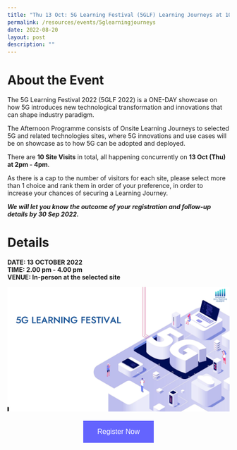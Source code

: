 ```yaml
---
title: "Thu 13 Oct: 5G Learning Festival (5GLF) Learning Journeys at 10 sites"
permalink: /resources/events/5glearningjourneys
date: 2022-08-20
layout: post
description: ""
---
```

# About the Event

The 5G Learning Festival 2022 (5GLF 2022) is a ONE-DAY showcase on how 5G introduces new technological transformation and innovations that can shape industry paradigm. 

The Afternoon Programme consists of Onsite Learning Journeys to selected 5G and related technologies sites, where 5G innovations and use cases will be on showcase as to how 5G can be adopted and deployed. 

There are **10 Site Visits** in total, all happening concurrently on **13 Oct (Thu) at 2pm - 4pm**. 

As there is a cap to the number of visitors for each site, please select more than 1 choice and rank them in order of your preference, in order to increase your chances of securing a Learning Journey. 

***We will let you know the outcome of your registration and follow-up details by 30 Sep 2022.***

# Details
**DATE: 13 OCTOBER 2022** <br> 
**TIME: 2.00 pm - 4.00 pm** <br> 
**VENUE: In-person at the selected site**


![5G Learning Festival](/images/events/5GLF/5G%20Learning%20Festival%20Cover%20Image.png)

<style>
#register {
  background-color: #0000ff;
  border: none;
  color: white;
  padding: 16px 32px;
  text-align: center;
  font-size: 16px;
  margin: 4px 2px;
  opacity: 0.6;
  transition: 0.3s;
  display: inline-block;
  text-decoration: none;
  cursor: pointer;
}
</style>

<center><a href="https://form.gov.sg/628f22d33778d80011a07cc6" target="_blank"><button id="register" class="btn">Register Now</button></a></center>